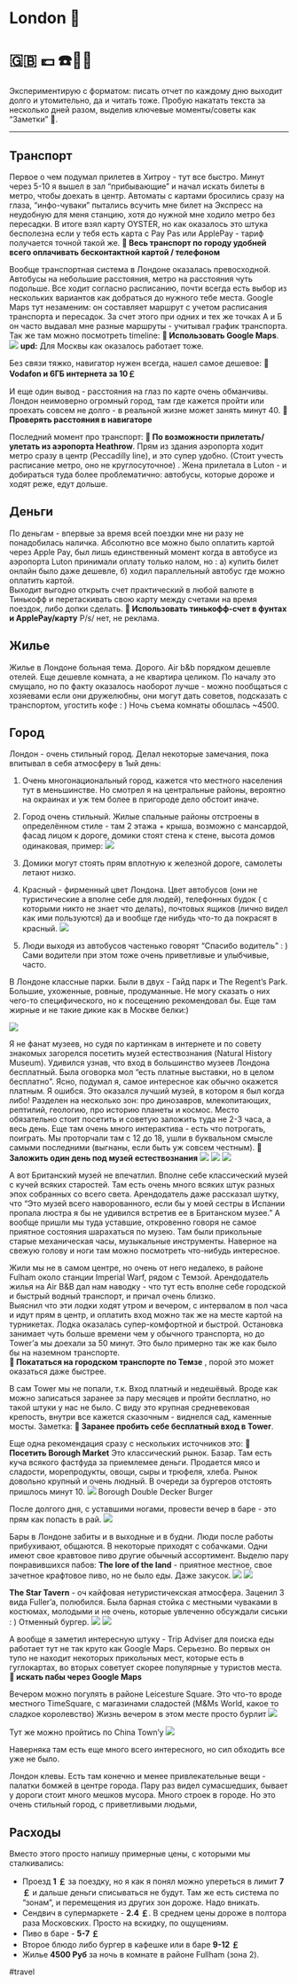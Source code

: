 # London  📕 
# 🇬🇧 💷 ☎️🍺📮
Экспериментирую с форматом: писать отчет по каждому дню выходит долго и утомительно, да и читать тоже.  Пробую накатать текста за несколько дней разом, выделив ключевые моменты/советы как “Заметки” 📕.

- - - -
## Транспорт
Первое о чем подумал прилетев в Хитроу - тут все быстро. Минут через 5-10 я вышел в зал “прибывающие” и начал искать билеты в метро, чтобы доехать в центр. Автоматы с картами бросились сразу на глаза, “инфо-чуваки” пытались всучить мне билет на Экспресс на неудобную для меня станцию, хотя до нужной мне ходило метро без пересадки. В итоге взял карту OYSTER, но как оказалось это штука бесполезна  если у тебя есть карта с Pay Pas или ApplePay - тариф получается точной такой же. 
**📕 Весь транспорт по городу удобней всего оплачивать бесконтактной картой / телефоном** 

Вообще транспортная система в Лондоне оказалась превосходной. Автобусы на небольшие расстояния, метро на расстояния чуть подольше. Все ходит согласно расписанию, почти всегда есть выбор из нескольких вариантов  как добраться до  нужного тебе места. Google Maps тут незаменим: он составляет маршрут с учетом расписания транспорта и пересадок. За счет этого при одних и тех же точках А и Б он часто выдавал мне разные маршруты - учитывал график транспорта. Так же там можно посмотреть timeline: 
**📕  Использовать Google Maps**. 
![](London/8CE1C2A0-F887-4320-95C7-3376CAB40216.png)
**upd:** Для Москвы как оказалось работает тоже.

Без связи тяжко, навигатор нужен всегда, нашел самое дешевое:
  **📕 Vodafon и 6ГБ интернета за 10￡**

И еще один вывод - расстояния на глаз по карте очень обманчивы. Лондон неимоверно огромный город, там где кажется пройти или проехать совсем не долго - в реальной жизне может занять минут 40. 
 **📕 Проверять расстояния в навигаторе**

Последний момент про транспорт:
**📕  По возможности прилетать/улетать из аэропорта Heathrow**.  Прям из здания аэропорта ходит метро сразу в центр (Peccadilly line), и это супер удобно. (Стоит учесть расписание метро, оно не круглосуточное) . Жена прилетала в Luton - и добираться туда более проблематично: автобусы, которые дороже и ходят реже, едут дольше.

## Деньги
По деньгам - впервые за время всей поездки мне ни разу не понадобилась наличка. Абсолютно все можно было оплатить картой через Apple Pay, был лишь единственный момент когда в автобусе из аэропорта Luton принимали оплату только налом, но : а) купить билет онлайн было даже дешевле, б) ходил параллельный автобус где можно оплатить картой.  
Выходит выгодно открыть счет практический в любой валюте в Тинькофф и перетаскивать свою карту между счетами на время поездок, либо допки сделать.
**📕  Использовать тинькофф-счет в фунтах и ApplePay/карту** 
 P/s/   нет, не реклама.

## Жилье
Жилье в Лондоне больная тема. Дорого. Air b&b порядком дешевле отелей. Еще дешевле комната, а не квартира целиком. По началу это смущало, но по факту оказалось наоборот лучше - можно пообщаться с хозяевами если они дружелюбны, они могут дать советов, подсказать с транспортом, угостить кофе : )
Ночь съема комнаты обошлась ~4500. 

## Город
Лондон - очень стильный город. Делал некоторые замечания, пока впитывал в себя атмосферу в 1ый день:
1. Очень многонациональный город, кажется что местного населения тут в меньшинстве. Но смотрел я на центральные районы, вероятно на окраинах и уж тем более в пригороде дело обстоит иначе.
2. Город очень стильный. Жилые спальные районы отстроены в определённом стиле - там 2 этажа + крыша, возможно с мансардой, фасад лицом к дороге, домики стоят стена к стене, высота домов одинаковая, пример: ![](London/townhouse2.jpg)
3. Домики могут стоять прям вплотную к железной дороге, самолеты летают низко.
4. Красный - фирменный цвет Лондона. Цвет автобусов (они не туристические а вполне себе для людей), телефонных будок ( с которыми никто не знает что делать), почтовых ящиков (лично видел как ими пользуются) да и вообще где нибудь что-то да покрасят в красный.
![](London/IMG_.JPG)

5. Люди выходя из автобусов частенько говорят “Спасибо водитель” : ) Сами водители при этом тоже очень приветливые и улыбчивые, часто.

В Лондоне классные парки. Были в двух - Гайд парк и The Regent’s Park. Большие, ухоженные, ровные, продуманные.  Не могу сказать о них чего-то специфического, но к посещению рекомендовал бы. Еще там жирные и не такие дикие как в Москве белки:)

![](London/Untitled-1.jpg)


Я не фанат музеев, но судя по картинкам в интернете и по совету знакомых загорелся посетить музей естествознания (Natural History Museum).  Удивился узнав, что вход в большинство музеев Лондона бесплатный. Была оговорка мол “есть платные выставки, но в целом бесплатно”. Ясно, подумал я, самое интересное как обычно окажется платным. Я ошибся. 
Это оказался лучший музей, в котором я был когда либо! Разделен на несколько зон: про динозавров, млекопитающих, рептилий, геологию, про историю планеты и космос. Место обязательно стоит посетить и советую заложить туда не 2-3 часа, а весь день.  Еще там очень много интерактива - есть что потрогать, поиграть. Мы проторчали там с 12 до 18, ушли в буквальном смысле самыми последними (выгнаны, если быть уж совсем честным).
**📕  Заложить один день под музей естествознания**
![](London/31973F75-2D47-4666-AB83-209C7F61A12A.jpeg)
![](London/IMG_1869(col).jpeg)
![](London/IMG_1869.jpeg)


А вот Британский музей не впечатлил. Вполне себе классический музей с кучей всяких старостей. Там есть очень много всяких штук разных эпох собранных со всего света. Арендодатель даже рассказал шутку, что “Это музей всего наворованного, если бы у моей сестры в Испании пропала люстра я бы не удивился встретив ее в Британском музее.”  А вообще пришли мы туда уставшие, откровенно говоря не самое приятное состояния шарахаться по музею. Там были прикольные старые механическая часы, музыкальные инструменты. Наверное на свежую голову и ноги там можно посмотреть что-нибудь интересное.

Жили мы не в самом центре, но очень от него недалеко, в районе  Fulham около станции Imperial Warf, рядом с Темзой. Арендодатель жилья на Air B&B дал нам наводку - что тут есть вполне себе городской и быстрый водный транспорт, и причал очень близко.  
Выяснил что эти лодки ходят утром и вечером, с интервалом в пол часа и идут прям в центр, и оплатить вход можно так же на месте картой на турникетах. 
Лодка оказалась супер-комфортной и быстрой. Остановка занимает чуть больше времени чем у обычного транспорта, но до Tower’а мы доехали за 50 минут. Это было  примерно так же как было бы на наземном транспорте.  
**📕  Покататься на городском транспорте по Темзе** , порой это может оказаться даже быстрее.

В сам Tower мы не попали, т.к. Вход платный и недешёвый. Вроде как можно записаться заранее за пару месяцев и пройти бесплатно, но такой штуки у нас не было. С  виду это крупная средневековая крепость, внутри все кажется сказочным - виднелся сад, каменные мосты. Заметка:
**📕  Заранее пробить себе бесплатный вход в Tower**.

Еще одна рекомендация сразу с нескольких источников это:
**📕  Посетить  Borough Market**
Это классический рынок. Базар. Там есть куча всякого фастфуда за приемлемее деньги. Продается мясо и сладости, морепродукты, овощи, сыры и трюфеля, хлеба. Рынок довольно крупный и очень людный. В очереди за бургеров отстоять пришлось минут 10.
![](London/IMG_7335.HEIC)
Borough Double Decker Burger

После долгого дня, с уставшими ногами, провести вечер в баре - это прям как попасть в рай. 
![](London/IMG_9977.jpeg)

Бары в Лондоне забиты и в выходные и в будни. Люди после работы прибухивают, общаются. В некоторые приходят с собачками.  Одни имеют свое кравтовое пиво другие обычный ассортимент.  Выделю пару понравившихся пабов:
**The lore of the land** - приятное местное, свое зачетное крафтовое пиво, но не было еды. Даже закусок. 
![](London/29B3F890-CF59-444F-91DA-358AC5B13A72.png)
![](London/1AEA655D-15FE-4AE3-ADEA-6EFBC5C4D1EB.png)

**The Star Tavern** - оч кайфовая нетуристичекская атмосфера. Заценил 3 вида Fuller’a, полюбился. Была барная стойка с местными чуваками в костюмах, молодыми и не очень, которые увлеченно обсуждали сиськи : ) Отменный бургер. 
![](London/800px-Star_Tavern,_Belgravia_05.JPG.jpg)
![](London/star_tavern_belgravia_08.jpg)

А вообще я заметил  интересную штуку - Trip Adviser для поиска еды работает тут не так круто как Google Maps. Серьезно. Во первых он тупо не находит некоторых прикольных мест, которые есть в гуглокартах, во вторых советует скорее популярные у туристов места.
**📕  искать пабы через Google Maps**

 Вечером можно погулять в районе Leicesture Square. Это что-то вроде местного TimeSquare, с магазинами сладостей (M&Ms World,  какое то сладкое королевство) Жизнь вечером в этом месте просто бурлит
![](London/maxresdefault.jpg)

Тут же можно  пройтись по China Town’у
![](London/chinatown_image.jpg)

Наверняка там есть еще много всего интересного, но сил обходить все уже не было.

Лондон клевы. Есть там конечно и менее привлекательные вещи - палатки бомжей в центре города. Пару раз видел сумасшедших,  бывает у дороги стоит много мешков мусора. Много строек в городе.  Но это очень стильный город, с приветливыми людьми, 

## Расходы
Вместо этого просто напишу примерные цены, с которыми мы сталкивались:

* Проезд **1 ￡** за поездку, но я как я понял можно упереться в лимит **7 ￡** и дальше деньги списываться не будут. Там же есть система по “зонам”, и перемещения из других зон дороже. Надо вникать.
* Сендвич в супермаркете - **2.4 ￡**. В среднем цены дороже в полтора раза Московских. Просто на вскидку, по ощущениям.
* Пиво в баре - **5-7 ￡**
* Второе блюдо либо бургер в кафешке или в баре **9-12 ￡**
* Жилье **4500 Руб** за ночь в комнате в районе Fullham (зона 2).


#travel